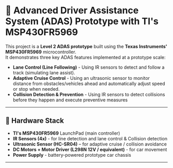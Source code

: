 # 🚗 Advanced Driver Assistance System (ADAS) Prototype with TI's MSP430FR5969

This project is a **Level 2 ADAS prototype** built using the **Texas Instruments' MSP430FR5969** microcontroller.  
It demonstrates three key ADAS features implemented at a prototype scale:  

- **Lane Control (Line Following)** - Using IR sensors to detect and follow a track (simulating lane assist).  
- **Adaptive Cruise Control** - Using an ultrasonic sensor to monitor distance from obstacles/vehicles ahead and automatically adjust speed or stop when needed.
- **Collision Detection & Prevention** - Using IR sensors to detect collisions before they happen and execute preventive measures

---

## 🔧 Hardware Stack
- **TI's MSP430FR5969** LaunchPad (main controller)  
- **IR Sensors (4x)** - for line detection and lane control & Collision detection 
- **Ultrasonic Sensor (HC-SR04)** – for adaptive cruise / collision avoidance  
- **DC Motors + Motor Driver (L298N 12V / equivalent)** - for car movement  
- **Power Supply** - battery-powered prototype car chassis  

---
